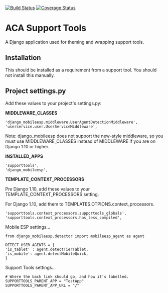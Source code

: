 [![Build Status](https://api.travis-ci.org/uw-it-aca/django-supporttools.svg?branch=master)](https://travis-ci.org/uw-it-aca/django-supporttools)
[![Coverage Status](https://coveralls.io/repos/uw-it-aca/django-supporttools/badge.png?branch=master)](https://coveralls.io/r/uw-it-aca/django-supporttools?branch=master)

ACA Support Tools
=================

A Django application used for theming and wrapping support tools.

Installation
------------

This should be installed as a requirement from a support tool.  You should not install this manually.


Project settings.py
------------------

Add these values to your project's settings.py:

**MIDDLEWARE_CLASSES**

    'django_mobileesp.middleware.UserAgentDetectionMiddleware',
    'userservice.user.UserServiceMiddleware',

Note: django_mobileesp does not support the new-style middleware, so you must use MIDDLEWARE_CLASSES instead of MIDDLEWARE if you are on Django 1.10 or higher.

**INSTALLED_APPS**

    'supporttools',
    'django_mobileesp',


**TEMPLATE_CONTEXT_PROCESSORS**

Pre Django 1.10, add these values to your TEMPLATE_CONTEXT_PROCESSORS setting.

For Django 1.10, add them to TEMPLATES.OTPIONS.context_processors.

    'supporttools.context_processors.supportools_globals',
    'supporttools.context_processors.has_less_compiled',

Mobile ESP settings...

    from django_mobileesp.detector import mobileesp_agent as agent

    DETECT_USER_AGENTS = {
    'is_tablet' : agent.detectTierTablet,
    'is_mobile': agent.detectMobileQuick,
    }

Support Tools settings...

    # Where the back link should go, and how it's labelled.
    SUPPORTTOOLS_PARENT_APP = "TestApp"
    SUPPORTTOOLS_PARENT_APP_URL = "/"
